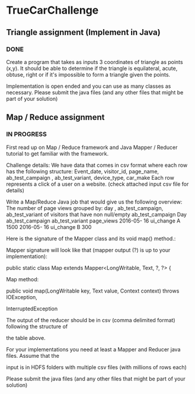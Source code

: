 # TrueCarChallenge

## Triangle assignment (Implement in Java)  
### DONE

Create a program that takes as inputs 3 coordinates of triangle as points (x,y). It should be able to determine if the triangle is equilateral, acute, obtuse, right or if it&#39;s impossible to form a triangle given the points.

Implementation is open ended and you can use as many classes as necessary. Please submit the java files (and any other files that might be part of your solution)

## Map / Reduce assignment
### IN PROGRESS
First read up on Map / Reduce framework and Java Mapper / Reducer tutorial to get familiar with the framework.  

Challenge details:
We have data that comes in csv format where each row has the following structure:
Event_date, visitor_id, page_name, ab_test_campaign , ab_test_variant, device_type, car_make
Each row represents a click of a user on a website. (check attached input csv file for details)  

Write a Map/Reduce Java job that would give us the following overview:
The number of page views grouped by: day , ab_test_campaign, ab_test_variant of visitors that have non null/empty ab_test_campaign Day ab_test_campaign ab_test_variant page_views 2016-05- 16 ui_change A 1500 2016-05- 16 ui_change B 300

Here is the signature of the Mapper class and its void map() method.:

Mapper signature will look like that (mapper output (?) is up to your implementation):

public static class Map extends Mapper&lt;LongWritable, Text, ?, ?&gt; {

Map method:

public void map(LongWritable key, Text value, Context context) throws IOException,

InterruptedException

The output of the reducer should be in csv (comma delimited format) following the structure of

the table above.

For your implementations you need at least a Mapper and Reducer java files. Assume that the

input is in HDFS folders with multiple csv files (with millions of rows each)

Please submit the java files (and any other files that might be part of your solution)
